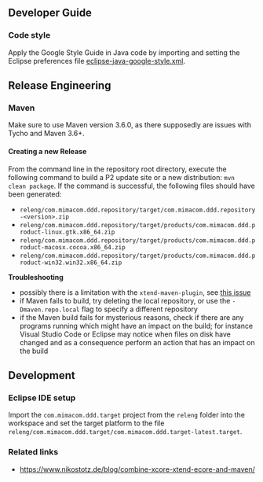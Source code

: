 ## Developer Guide

### Code style

Apply the Google Style Guide in Java code by importing and setting the Eclipse preferences file [eclipse-java-google-style.xml](com.mimacom.ddd.preferences/eclipse-java-google-style.xml).

## Release Engineering

### Maven

Make sure to use Maven version 3.6.0, as there supposedly are issues with Tycho and Maven 3.6+.

#### Creating a new Release

From the command line in the repository root directory, execute the following command to build a P2 update site or a new distribution: `mvn clean package`. If the command is successful, the following files should have been generated:
* `releng/com.mimacom.ddd.repository/target/com.mimacom.ddd.repository-<version>.zip`
* `releng/com.mimacom.ddd.repository/target/products/com.mimacom.ddd.product-linux.gtk.x86_64.zip`
* `releng/com.mimacom.ddd.repository/target/products/com.mimacom.ddd.product-macosx.cocoa.x86_64.zip`
* `releng/com.mimacom.ddd.repository/target/products/com.mimacom.ddd.product-win32.win32.x86_64.zip`

**Troubleshooting**
* possibly there is a limitation with the `xtend-maven-plugin`, see [this issue](https://github.com/eclipse/xtext-xtend/issues/576)
* if Maven fails to build, try deleting the local repository, or use the `-Dmaven.repo.local` flag to specify a different repository
* if the Maven build fails for mysterious reasons, check if there are any programs running which might have an impact on the build; for instance Visual Studio Code or Eclipse may notice when files on disk have changed and as a consequence perform an action that has an impact on the build

## Development

### Eclipse IDE setup
Import the `com.mimacom.ddd.target` project from the `releng` folder into the workspace and set the target platform to the file `releng/com.mimacom.ddd.target/com.mimacom.ddd.target-latest.target`.

### Related links
* https://www.nikostotz.de/blog/combine-xcore-xtend-ecore-and-maven/
